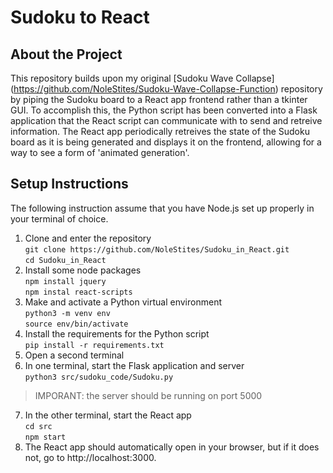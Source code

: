 # Sudoku to React

## About the Project
This repository builds upon my original [Sudoku Wave Collapse] (https://github.com/NoleStites/Sudoku-Wave-Collapse-Function) repository
by piping the Sudoku board to a React app frontend rather than a tkinter GUI. To accomplish this, the Python script has been converted into
a Flask application that the React script can communicate with to send and retreive information. The React app periodically retreives the
state of the Sudoku board as it is being generated and displays it on the frontend, allowing for a way to see a form of 'animated generation'.

## Setup Instructions
The following instruction assume that you have Node.js set up properly in your terminal of choice.     
     
1. Clone and enter the repository    
`git clone https://github.com/NoleStites/Sudoku_in_React.git`    
`cd Sudoku_in_React`   
2. Install some node packages   
`npm install jquery`      
`npm instal react-scripts`     
3. Make and activate a Python virtual environment    
`python3 -m venv env`       
`source env/bin/activate`      
4. Install the requirements for the Python script   
`pip install -r requirements.txt`        
5. Open a second terminal     
6. In one terminal, start the Flask application and server     
`python3 src/sudoku_code/Sudoku.py`           
> IMPORANT: the server should be running on port 5000     
7. In the other terminal, start the React app   
`cd src`       
`npm start`        
8. The React app should automatically open in your browser, but if it does not, go to http://localhost:3000.    
